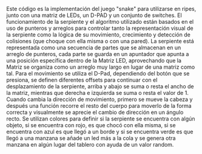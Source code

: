 Este código es la implementación del juego "snake" para utilizarse en ripes, junto con una matriz de LEDs, un D-PAD y un conjunto de switches. El funcionamiento de la serpiente y el algoritmo utilizado están basados en el uso de punteros y arreglos para controlar tanto la representación visual de la serpiente como la lógica de su movimiento, crecimiento y detección de colisiones (que choque con ella misma o con una pared).
La serpiente está representada como una secuencia de partes que se almacenan en un arreglo de punteros, cada parte se guarda en un apuntador que apunta a una posición específica dentro de la Matriz LED, aprovechando que la Matriz se organiza como un arreglo muy largo en lugar de una matriz como tal.
Para el movimiento se utiliza el D-Pad, dependiendo del botón que se presiona, se definen diferentes offsets para continuar con el desplazamiento de la serpiente, arriba y abajo se suma o resta el ancho de la matriz, mientras que derecha e izquierda se suma o resta el valor de 1.
Cuando cambia la dirección de movimiento, primero se mueve la cabeza y después una función recorre el resto del cuerpo para moverlo de la forma correcta y visualmente se aprecie el cambio de dirección en un ángulo recto.
Se utilizan colores para definir si la serpiente se encuentra con algún objeto, si se encuentra con rojo, es que chocó con ella misma, si se encuentra con azul es que llegó a un borde y si se encuentra verde es que llegó a una manzana se añade un led más a la cola y se genera otra manzana en algún lugar del tablero con ayuda de un valor random.
